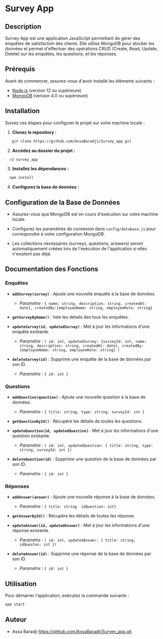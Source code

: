 # Survey App

## Description

Survey App est une application JavaScript permettant de gérer des enquêtes de satisfaction des clients. Elle utilise MongoDB pour stocker les données et permet d'effectuer des opérations CRUD (Create, Read, Update, Delete) sur les enquêtes, les questions, et les réponses.

## Prérequis

Avant de commencer, assurez-vous d'avoir installé les éléments suivants :

- [Node.js](https://nodejs.org/) (version 12 ou supérieure)
- [MongoDB](https://www.mongodb.com/try/download/community) (version 4.0 ou supérieure)

## Installation

Suivez ces étapes pour configurer le projet sur votre machine locale :

1. **Clonez le repository :**

```bash
   git clone https://github.com/AssaBaradji/Survey_app.git

```

2. **Accédez au dossier du projet :**
 ```bash
   cd survey_app
 ```

3. **Installez les dépendances :**

 ```bash
   npm install
  ```


4. **Configurez la base de données :**

## Configuration de la Base de Données

- Assurez-vous que MongoDB est en cours d'exécution sur votre machine locale.
- Configurez les paramètres de connexion dans `config/database.js` pour correspondre à votre configuration MongoDB.

- Les collections nécessaires (surveys, questions, answers) seront automatiquement créées lors de l'exécution de l'application si elles n'existent pas déjà.

## Documentation des Fonctions

### Enquêtes

- **`addSurvey(survey)`** : Ajoute une nouvelle enquête à la base de données.

  - _Paramètre :_ `{ name: string, description: string, createdAt: date}, createdBy:{employeeName: string, employeeRole: string}`

- **`getSurveyByName()`** : liste les détails des tous les enquêtes.

- **`updateSurvey(id, updatedSurvey)`** : Met à jour les informations d'une enquête existante.

  - _Paramètre :_ `( id: int, updatedSurvey: {surveyId: int, name: string, description: string, createdAt: date}, createdBy:{employeeName: string, employeeRole: string} )`

- **`deleteSurvey(id)`** : Supprime une enquête de la base de données par son ID.
  - _Paramètre :_ `{ id: int }`

### Questions

- **`addQuestion(question)`** : Ajoute une nouvelle question à la base de données.

  - _Paramètre :_ `{ title: string, type: string, surveyId: int }`

- **`getQuestionById()`** : Récupère les détails de toutes les questions.

- **`updateQuestion(id, updatedQuestion)`** : Met à jour les informations d'une question existante.

  - _Paramètre :_ `( id: int, updatedQuestion: { title: string, type: string, surveyId: int })`

- **`deleteQuestion(id)`** : Supprime une question de la base de données par son ID.
  - _Paramètre :_ `{ id: int }`

### Réponses

- **`addAnswer(answer)`** : Ajoute une nouvelle réponse à la base de données.

  - _Paramètre :_ `{ title: string  idQuestion: int}`

- **`getAnswerById()`** : Récupère les détails de toutes les réponse.

- **`updateAnswer(id, updatedAnswer)`** : Met à jour les informations d'une réponse existante.

  - _Paramètre :_ `( id: int, updatedAnswer: { title: string, idQueston: int })`

- **`deleteAnswer(id)`** : Supprime une réponse de la base de données par son ID.
  - _Paramètre :_ `{ id: int }`

## Utilisation

Pour démarrer l'application, exécutez la commande suivante :

```bash
npm start
```

## Auteur

- Assa Baradji https://github.com/AssaBaradji/Survey_app.git

